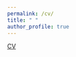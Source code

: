 ```yaml
---
permalink: /cv/
title: " "
author_profile: true
---
```


[CV](https://mgomezllano.github.io/miguelgomez/assets/papers/cv.pdf)

